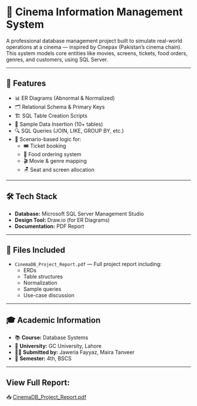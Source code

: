 # 🎥 Cinema Information Management System

A professional database management project built to simulate real-world operations at a cinema — inspired by Cinepax (Pakistan’s cinema chain). This system models core entities like movies, screens, tickets, food orders, genres, and customers, using SQL Server.

---

## 📌 Features

- 📊 ER Diagrams (Abnormal & Normalized)
- 🗂️ Relational Schema & Primary Keys
- 🏗️ SQL Table Creation Scripts
- 🧾 Sample Data Insertion (10+ tables)
- 🔍 SQL Queries (JOIN, LIKE, GROUP BY, etc.)
- 🎯 Scenario-based logic for:
  - 🎟️ Ticket booking
  - 🍿 Food ordering system
  - 🎬 Movie & genre mapping
  - 🪑 Seat and screen allocation

---

## 🛠️ Tech Stack

- **Database:** Microsoft SQL Server Management Studio
- **Design Tool:** Draw.io (for ER Diagrams)
- **Documentation:** PDF Report

---

## 📁 Files Included

- `CinemaDB_Project_Report.pdf` — Full project report including:
  - ERDs
  - Table structures
  - Normalization
  - Sample queries
  - Use-case discussion

---

## 🎓 Academic Information

- 📚 **Course:** Database Systems  
- 🏫 **University:** GC University, Lahore  
- 👩‍💻 **Submitted by:** Jaweria Fayyaz, Maira Tanveer  
- 📆 **Semester:** 4th, BSCS  

---

## **View Full Report:** 
📥 [CinemaDB_Project_Report.pdf](./CinemaDB_Project_Report.pdf)

